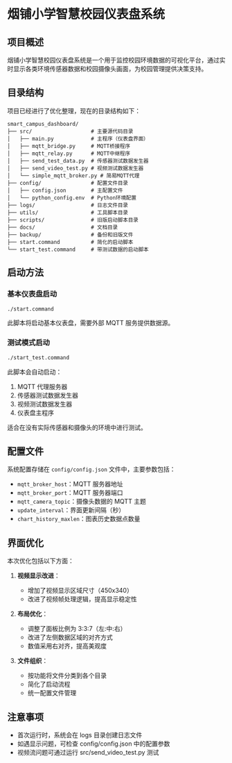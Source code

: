 # 烟铺小学智慧校园仪表盘系统

## 项目概述

烟铺小学智慧校园仪表盘系统是一个用于监控校园环境数据的可视化平台，通过实时显示各类环境传感器数据和校园摄像头画面，为校园管理提供决策支持。

## 目录结构

项目已经进行了优化整理，现在的目录结构如下：

```
smart_campus_dashboard/
├── src/                   # 主要源代码目录
│   ├── main.py            # 主程序（仪表盘界面）
│   ├── mqtt_bridge.py     # MQTT桥接程序
│   ├── mqtt_relay.py      # MQTT中继程序
│   ├── send_test_data.py  # 传感器测试数据发生器
│   ├── send_video_test.py # 视频测试数据发生器
│   └── simple_mqtt_broker.py # 简易MQTT代理
├── config/                # 配置文件目录
│   ├── config.json        # 主配置文件
│   └── python_config.env  # Python环境配置
├── logs/                  # 日志文件目录
├── utils/                 # 工具脚本目录
├── scripts/               # 旧版启动脚本目录
├── docs/                  # 文档目录
├── backup/                # 备份和旧版文件
├── start.command          # 简化的启动脚本
└── start_test.command     # 带测试数据的启动脚本

```

## 启动方法

### 基本仪表盘启动

```bash
./start.command
```

此脚本将启动基本仪表盘，需要外部 MQTT 服务提供数据源。

### 测试模式启动

```bash
./start_test.command
```

此脚本会自动启动：

1. MQTT 代理服务器
2. 传感器测试数据发生器
3. 视频测试数据发生器
4. 仪表盘主程序

适合在没有实际传感器和摄像头的环境中进行测试。

## 配置文件

系统配置存储在 `config/config.json` 文件中，主要参数包括：

- `mqtt_broker_host`：MQTT 服务器地址
- `mqtt_broker_port`：MQTT 服务器端口
- `mqtt_camera_topic`：摄像头数据的 MQTT 主题
- `update_interval`：界面更新间隔（秒）
- `chart_history_maxlen`：图表历史数据点数量

## 界面优化

本次优化包括以下方面：

1. **视频显示改进**：

   - 增加了视频显示区域尺寸（450x340）
   - 改进了视频帧处理逻辑，提高显示稳定性

2. **布局优化**：

   - 调整了面板比例为 3:3:7（左:中:右）
   - 改进了左侧数据区域的对齐方式
   - 数值采用右对齐，提高美观度

3. **文件组织**：
   - 按功能将文件分类到各个目录
   - 简化了启动流程
   - 统一配置文件管理

## 注意事项

- 首次运行时，系统会在 logs 目录创建日志文件
- 如遇显示问题，可检查 config/config.json 中的配置参数
- 视频流问题可通过运行 src/send_video_test.py 测试
